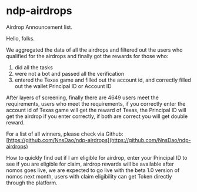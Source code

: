 # ndp-airdrops

Airdrop Announcement list.

Hello, folks.

We aggregated the data of all the airdrops and filtered out the users who qualified for the airdrops and finally got the rewards for those who:
1. did all the tasks
2. were not a bot and passed all the verification
3. entered the Texas game and filled out the account id, and correctly filled out the wallet Principal ID or Account ID

After layers of screening, finally there are 4649 users meet the requirements, users who meet the requirements, if you correctly enter the account id of Texas game will get the reward of Texas, the Principal ID will get the airdrop if you enter correctly, if both are correct you will get double reward.

For a list of all winners, please check via Github: [https://github.com/NnsDao/ndp-airdrops](https://github.com/NnsDao/ndp-airdrops)

How to quickly find out if I am eligible for airdrop, enter your Principal ID to see if you are eligible for claim, airdrop rewards will be available after nomos goes live, we are expected to go live with the beta 1.0 version of nomos next month, users with claim eligibility can get Token directly through the platform.